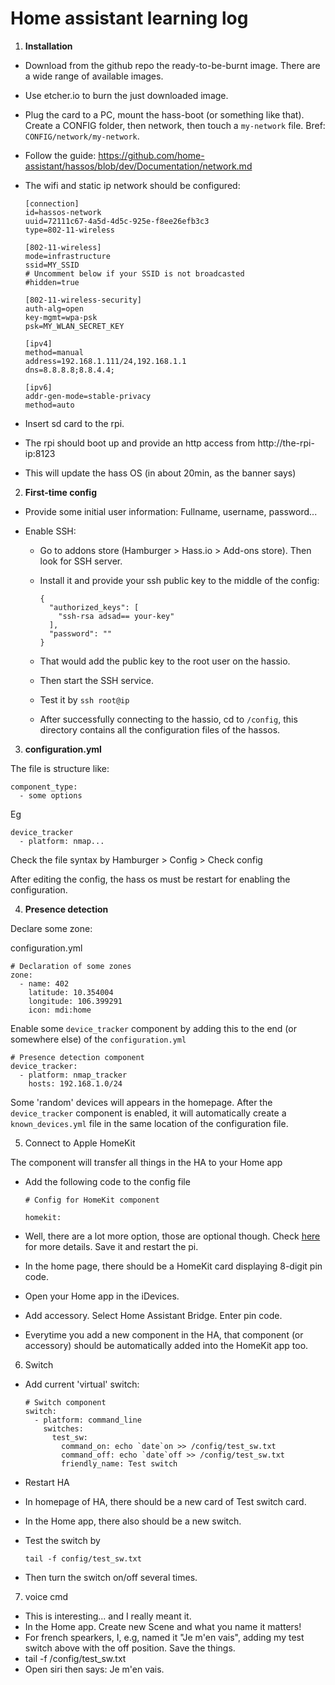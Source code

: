 # Home assistant learning log

1.  **Installation**

- Download from the github repo the ready-to-be-burnt image. There are a wide range of available images.
- Use etcher.io to burn the just downloaded image.
- Plug the card to a PC, mount the hass-boot (or something like that). Create a CONFIG folder, then network, then touch a `my-network` file. Bref: `CONFIG/network/my-network`.
- Follow the guide: https://github.com/home-assistant/hassos/blob/dev/Documentation/network.md
- The wifi and static ip network should be configured:

      [connection]
      id=hassos-network
      uuid=72111c67-4a5d-4d5c-925e-f8ee26efb3c3
      type=802-11-wireless

      [802-11-wireless]
      mode=infrastructure
      ssid=MY_SSID
      # Uncomment below if your SSID is not broadcasted
      #hidden=true

      [802-11-wireless-security]
      auth-alg=open
      key-mgmt=wpa-psk
      psk=MY_WLAN_SECRET_KEY

      [ipv4]
      method=manual
      address=192.168.1.111/24,192.168.1.1
      dns=8.8.8.8;8.8.4.4;

      [ipv6]
      addr-gen-mode=stable-privacy
      method=auto

- Insert sd card to the rpi.
- The rpi should boot up and provide an http access from http://the-rpi-ip:8123
- This will update the hass OS (in about 20min, as the banner says)

2. **First-time config**

- Provide some initial user information: Fullname, username, password...

- Enable SSH:

  - Go to addons store (Hamburger > Hass.io > Add-ons store). Then look for SSH server.
  - Install it and provide your ssh public key to the middle of the config:

        {
          "authorized_keys": [
            "ssh-rsa adsad== your-key"
          ],
          "password": ""
        }

  - That would add the public key to the root user on the hassio.
  - Then start the SSH service.
  - Test it by `ssh root@ip`
  - After successfully connecting to the hassio, cd to `/config`, this directory contains all the configuration files of the hassos.

3. **configuration.yml**

The file is structure like:

    component_type:
      - some options

Eg

    device_tracker
      - platform: nmap...

Check the file syntax by Hamburger > Config > Check config

After editing the config, the hass os must be restart for enabling the configuration.

4. **Presence detection**

Declare some zone:

configuration.yml

    # Declaration of some zones
    zone:
      - name: 402
        latitude: 10.354004
        longitude: 106.399291
        icon: mdi:home

Enable some `device_tracker` component by adding this to the end (or somewhere else) of the `configuration.yml`

    # Presence detection component
    device_tracker:
      - platform: nmap_tracker
        hosts: 192.168.1.0/24

Some 'random' devices will appears in the homepage. After the `device_tracker` component is enabled, it will automatically create a `known_devices.yml` file in the same location of the configuration file.

5. Connect to Apple HomeKit

The component will transfer all things in the HA to your Home app

- Add the following code to the config file

      # Config for HomeKit component

      homekit:

- Well, there are a lot more option, those are optional though. Check [here](https://www.home-assistant.io/components/homekit/) for more details. Save it and restart the pi.

- In the home page, there should be a HomeKit card displaying 8-digit pin code.

- Open your Home app in the iDevices.
- Add accessory. Select Home Assistant Bridge. Enter pin code.

- Everytime you add a new component in the HA, that component (or accessory) should be automatically added into the HomeKit app too.

6. Switch

- Add current 'virtual' switch:

      # Switch component
      switch:
        - platform: command_line
          switches:
            test_sw:
              command_on: echo `date`on >> /config/test_sw.txt
              command_off: echo `date`off >> /config/test_sw.txt
              friendly_name: Test switch

- Restart HA
- In homepage of HA, there should be a new card of Test switch card.
- In the Home app, there also should be a new switch.
- Test the switch by

      tail -f config/test_sw.txt

- Then turn the switch on/off several times.

7. voice cmd

- This is interesting... and I really meant it.
- In the Home app. Create new Scene and what you name it matters!
- For french spearkers, I, e.g, named it "Je m'en vais", adding my test switch above with the off position. Save the things.
- tail -f /config/test_sw.txt
- Open siri then says: Je m'en vais.
